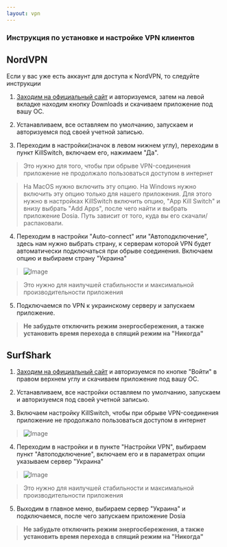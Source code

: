 ```yaml
---
layout: vpn
---
```


### Инструкция по установке и настройке VPN клиентов

## NordVPN

Если у вас уже есть аккаунт для доступа к NordVPN, то следуйте инструкции

1. [Заходим на официальный сайт](https://my.nordaccount.com/) и авторизуемся, затем на левой вкладке находим кнопку Downloads и скачиваем приложение под вашу ОС.

2. Устанавливаем, все оставляем по умолчанию, запускаем и авторизуемся под своей учетной записью.

3. Переходим в настройки(значок в левом нижнем углу), переходим в пункт KillSwitch, включаем его, нажимаем "Да".

  > Это нужно для того, чтобы при обрыве VPN-соединения приложение не продолжало пользоваться доступом в интернет

  >На MacOS нужно включить эту опцию. На Windows нужно включить эту опцию только для нашего приложения. 
  >Для этого нужно в настройках KillSwitch включить опцию, "App Kill Switch" и внизу выбрать "Add Apps", после чего найти и выбрать приложение Dosia. Путь    зависит от того, куда вы его скачали/распаковали.

4. Переходим в настройки "Auto-connect" или "Автоподключение", здесь нам нужно выбрать страну, к серверам которой VPN будет автоматически подключаться при обрыве соединения. Включаем опцию и выбираем страну "Украина"

  >![Image](https://dddosia.github.io/images/autoconnect_nordvpn.png)


> Это нужно для наилучшей стабильности и максимальной производительности приложения

5. Подключаемся по VPN к украинскому серверу и запускаем приложение.

> **Не забудьте отключить режим энергосбережения, а также установить время перехода в спящий режим на "Никогда"**



## SurfShark

1. [Заходим на официальный сайт](https://surfshark.com/ru/) и авторизуемся по кнопке "Войти" в правом верхнем углу и скачиваем приложение под вашу ОС.

2. Устанавливаем, все настройки оставляем по умолчанию, запускаем и авторизуемся под своей учетной записью.

3. Включаем настройку KillSwitch, чтобы при обрыве VPN-соединения приложение не продолжало пользоваться доступом в интернет

  >![Image](https://dddosia.github.io/images/KillSwitch.png)


4. Переходим в настройки и в пункте "Настройки VPN", выбираем пункт "Автоподключение", включаем его и в параметрах опции указываем сервер "Украина"

  >![Image](https://dddosia.github.io/images/autoconnect.png)

> Это нужно для наилучшей стабильности и максимальной производительности приложения


5. Выходим в главное меню, выбираем сервер "Украина" и подключаемся, после чего запускаем приложение Dosia

> **Не забудьте отключить режим энергосбережения, а также установить время перехода в спящий режим на "Никогда"**
